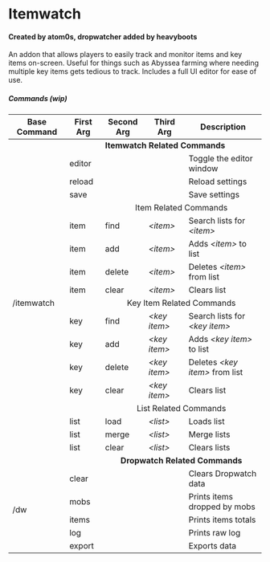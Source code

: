 # Itemwatch
#### Created by atom0s, dropwatcher added by heavyboots

An addon that allows players to easily track and monitor items and key items on-screen. Useful for things such as Abyssea farming where needing multiple key items gets tedious to track. Includes a full UI editor for ease of use.


##### Commands (wip)
<table>
  <thead>
    <tr>
      <th>Base Command</th>
      <th>First Arg</th>
      <th>Second Arg</th>
      <th>Third Arg</th>
      <th>Description</th>
    </tr>
  </thead>
  <tbody>
  <tr>
  <td colspan="2" style="border-right-style: hidden;"></td>
      <td colspan="3" style="border-left-style: hidden;"><strong>Itemwatch Related Commands</strong></td>
    </tr>
    <tr>
      <td rowspan="17">/itemwatch</td>
      <td>editor</td>
      <td></td>
      <td></td>
      <td>Toggle the editor window</td>
    </tr>
    <tr>
      <td>reload</td>
      <td></td>
      <td></td>
      <td>Reload settings</td>
    </tr>
     <tr>
      <td>save</td>
      <td></td>
      <td></td>
      <td>Save settings</td>
    </tr>    
    <tr>
      <td colspan="1"</td>
      <td colspan="3" style="text-align: center;">Item Related Commands</td>
    </tr>
     <tr>
      <td>item</td>
      <td>find</td>
      <td><i>&lt;item&gt;</i></td>
      <td>Search lists for <i>&lt;item&gt;</i></td>
    </tr>
     <tr>
      <td>item</td>
      <td>add</td>
      <td><i>&lt;item&gt;</i></td>
      <td>Adds <i>&lt;item&gt;</i> to list</td>
    </tr>
     <tr>
      <td>item</td>
      <td>delete</td>
      <td><i>&lt;item&gt;</i></td>
      <td>Deletes <i>&lt;item&gt;</i> from list</td>
    </tr>
     <tr>
      <td>item</td>
      <td>clear</td>
      <td><i>&lt;item&gt;</i></td>
      <td>Clears list</td>
    </tr>
       <tr>
         <td colspan="1"</td>
      <td colspan="3" style="text-align: center;">Key Item Related Commands</td>
    </tr>
      <tr>
      <td>key</td>
      <td>find</td>
      <td><i>&lt;key item&gt;</i></td>
      <td>Search lists for <i>&lt;key item&gt;</i></td>
    </tr>
     <tr>
      <td>key</td>
      <td>add</td>
      <td><i>&lt;key item&gt;</i></td>
      <td>Adds <i>&lt;key item&gt;</i> to list</td>
    </tr>
     <tr>
      <td>key</td>
      <td>delete</td>
      <td><i>&lt;key item&gt;</i></td>
      <td>Deletes <i>&lt;key item&gt;</i> from list</td>
    </tr>
     <tr>
      <td>key</td>
      <td>clear</td>
      <td><i>&lt;key item&gt;</i></td>
      <td>Clears list</td>
    </tr>
       <tr>
         <td colspan="1"</td>
      <td colspan="3" style="text-align: center;">List Related Commands</td>
    </tr>
     <tr>
      <td>list</td>
      <td>load</td>
      <td><i>&lt;list&gt;</i></td>
      <td>Loads list</td>
    </tr>
     <tr>
      <td>list</td>
      <td>merge</td>
      <td><i>&lt;list&gt;</i></td>
      <td>Merge lists</td>
    </tr>
    <tr>
      <td>list</td>
      <td>clear</td>
      <td><i>&lt;list&gt;</i></td>
      <td>Clears lists</td>
    </tr>
     <tr>
       <td colspan="2"</td>
      <td colspan="3" style="text-align: center;"><strong>Dropwatch Related Commands</strong></td>
    </tr>
      <tr>
      <td rowspan="5">/dw</td>
      <td>clear</td>
      <td></td>
      <td></td>
      <td>Clears Dropwatch data</td>
    </tr>
    <tr>
      <td>mobs</td>
      <td></td>
      <td></td>
      <td>Prints items dropped by mobs</td>
    </tr>
    <tr>
      <td>items</td>
      <td></td>
      <td></td>
      <td>Prints items totals</td>
    </tr>
     <tr>
      <td>log</td>
      <td></td>
      <td></td>
      <td>Prints raw log</td>
    </tr>
    <tr>
      <td>export</td>
      <td></td>
      <td></td>
      <td>Exports data</td>
    </tr>
  </tbody>
</table>

  
